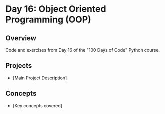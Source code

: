 # Day 16: Object Oriented Programming (OOP)

## Overview
Code and exercises from Day 16 of the "100 Days of Code" Python course.

## Projects
- [Main Project Description]

## Concepts
- [Key concepts covered]
